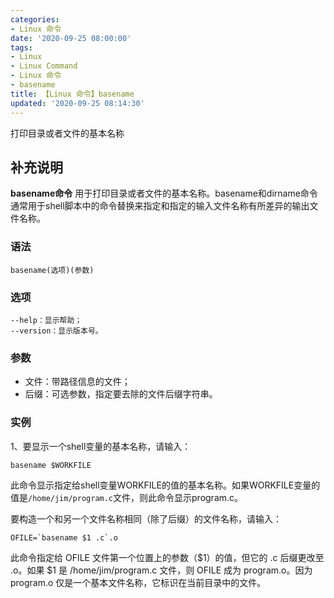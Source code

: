 ```yaml
---
categories:
- Linux 命令
date: '2020-09-25 08:00:00'
tags:
- Linux
- Linux Command
- Linux 命令
- basename
title: 【Linux 命令】basename
updated: '2020-09-25 08:14:30'
---
```


打印目录或者文件的基本名称

## 补充说明

**basename命令** 用于打印目录或者文件的基本名称。basename和dirname命令通常用于shell脚本中的命令替换来指定和指定的输入文件名称有所差异的输出文件名称。

###  语法

```shell
basename(选项)(参数)
```

###  选项

```shell
--help：显示帮助；
--version：显示版本号。
```

###  参数

* 文件：带路径信息的文件；
* 后缀：可选参数，指定要去除的文件后缀字符串。

###  实例

1、要显示一个shell变量的基本名称，请输入：

```shell
basename $WORKFILE
```

此命令显示指定给shell变量WORKFILE的值的基本名称。如果WORKFILE变量的值是`/home/jim/program.c`文件，则此命令显示program.c。

要构造一个和另一个文件名称相同（除了后缀）的文件名称，请输入：

```shell
OFILE=`basename $1 .c`.o
```

此命令指定给 OFILE 文件第一个位置上的参数（$1）的值，但它的 .c 后缀更改至 .o。如果 $1 是 /home/jim/program.c 文件，则 OFILE 成为 program.o。因为 program.o 仅是一个基本文件名称，它标识在当前目录中的文件。


<!-- Linux命令行搜索引擎：https://jaywcjlove.github.io/linux-command/ -->